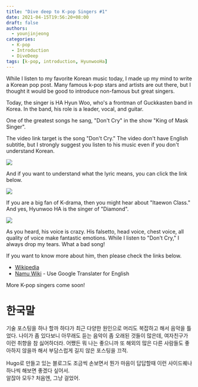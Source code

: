 ```yaml
---
title: "Dive deep to K-pop Singers #1"
date: 2021-04-15T19:56:20+08:00
draft: false
authors:
  - younjinjeong
categories:
  - K-pop
  - Introduction 
  - DiveDeep 
tags: [k-pop, introduction, HyunwooHa]
---
```



While I listen to my favorite Korean music today, I made up my mind to write a Korean pop post. Many famous k-pop stars and artists are out there, but I thought it would be good to introduce non-famous but great singers. 

Today, the singer is  HA Hyun Woo, who's a frontman of Guckkasten band in Korea. In the band, his role is a leader, vocal, and guitar. 

One of the greatest songs he sang, "Don't Cry" in the show "King of Mask Singer". 

The video link target is the song "Don't Cry." The video don't have English subtitle, but I strongly suggest you listen to his music even if you don't understand Korean. 

[![](http://img.youtube.com/vi/0rxs29zVnys/0.jpg)](https://youtu.be/0rxs29zVnys?t=473 "Don't cry by Hyunwoo HA")

And if you want to understand what the lyric means, you can click the link below. 

[![](http://img.youtube.com/vi/LAyAlbbGk7w/0.jpg)](http://www.youtube.com/watch?v=LAyAlbbGk7w "Don't cry by Hyunwoo HA with ENG Sub") 

If you are a big fan of K-drama, then you might hear about "Itaewon Class." And yes, Hyunwoo HA is the singer of "Diamond".

[![](http://img.youtube.com/vi/U1Fxt5wCqAg/0.jpg)](http://www.youtube.com/watch?v=U1Fxt5wCqAg "Diamond by Hyunwoo HA with ENG Sub")

As you heard, his voice is crazy. His falsetto, head voice, chest voice, all quality of voice make fantastic emotions. While I listen to "Don't Cry," I always drop my tears. What a bad song! 

If you want to know more about him, then please check the links below. 

- [Wikipedia](https://en.wikipedia.org/wiki/Ha_Hyun-woo) 
- [Namu Wiki](https://namu.wiki/w/%ED%95%98%ED%98%84%EC%9A%B0) - Use Google Translater for English 

More K-pop singers come soon! 


# 한국말 

기술 포스팅을 하나 할까 하다가 최근 다양한 원인으로 머리도 복잡하고 해서 음악을 틀었다. 나이가 좀 있다보니 아무래도 듣는 음악이 좀 오래된 것들이 많은데, 여자친구가 이런 취향을 참 싫어하더라. 어쨌든 뭐 나는 좋으니까 또 해외의 많은 다른 사람들도 좋아하지 않을까 해서 부담스럽게 길지 않은 포스팅을 끄적. 

Hugo로 만들고 있는 블로그도 조금씩 손보면서 뭔가 마음이 답답할때 이런 사이드퀘나 하나씩 해보면 좋겠다 싶어서.  
알잖아 모두? 처음엔, 그냥 걸었어. 


